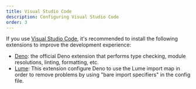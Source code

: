 ```yaml
---
title: Visual Studio Code
description: Configuring Visual Studio Code
order: 3
---
```


If you use [Visual Studio Code](https://code.visualstudio.com/), it's recommended to install the following extensions to improve the development experience:

- [Deno](https://marketplace.visualstudio.com/items?itemName=denoland.vscode-deno): the official Deno extension that performs type checking, module resolutions, linting, formatting, etc.
- [Lume](https://marketplace.visualstudio.com/items?itemName=oscarotero.vscode-lume): This extension configure Deno to use the Lume import map in order to remove problems by using "bare import specifiers" in the config file.
